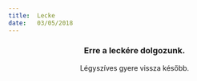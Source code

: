 ```yaml
---
title:  Lecke
date:   03/05/2018
---
```


### <center>Erre a leckére dolgozunk.</center>
<center>Légyszíves gyere vissza később.</center>